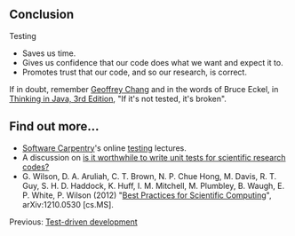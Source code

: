 ## Conclusion

Testing

* Saves us time.
* Gives us confidence that our code does what we want and expect it to.
* Promotes trust that our code, and so our research, is correct.

If in doubt, remember [Geoffrey Chang](http://en.wikipedia.org/wiki/Geoffrey_Chang) and in the words of Bruce Eckel, in [Thinking in Java, 3rd Edition](http://www.mindview.net/Books/TIJ/),  "If it's not tested, it's broken".

## Find out more...

* [Software Carpentry](http://software-carpentry.org/)'s online [testing](http://software-carpentry.org/4_0/test/index.html) lectures.
* A discussion on [is it worthwhile to write unit tests for scientific research codes?](http://scicomp.stackexchange.com/questions/206/is-it-worthwhile-to-write-unit-tests-for-scientific-research-codes)
* G. Wilson, D. A. Aruliah, C. T. Brown, N. P. Chue Hong, M. Davis, R. T. Guy, S. H. D. Haddock, K. Huff, I. M. Mitchell, M. Plumbley, B. Waugh, E. P. White, P. Wilson (2012) "[Best Practices for Scientific Computing](http://arxiv.org/abs/1210.0530)", arXiv:1210.0530 [cs.MS].

Previous: [Test-driven development](TDD.md)
